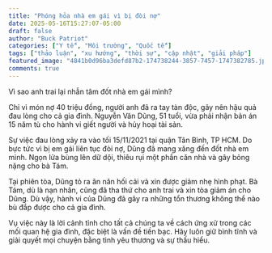 ```yaml
---
title: "Phóng hỏa nhà em gái vì bị đòi nợ"
date: 2025-05-16T15:27:07-05:00
draft: false
author: "Buck Patriot"
categories: ["Y tế", "Môi trường", "Quốc tế"]
tags: ["thảo luận", "xu hướng", "thời sự", "cập nhật", "giải pháp"]
featured_image: "4841b0d96ba3defd87b2-174738244-3857-7457-1747382785.jpg"
comments: true
---
```


Vì sao anh trai lại nhẫn tâm đốt nhà em gái mình?

Chỉ vì món nợ 40 triệu đồng, người anh đã ra tay tàn độc, gây nên hậu quả đau lòng cho cả gia đình. Nguyễn Văn Dũng, 51 tuổi, vừa phải nhận bản án 15 năm tù cho hành vi giết người và hủy hoại tài sản.

Sự việc đau lòng xảy ra vào tối 15/11/2021 tại quận Tân Bình, TP HCM. Do bực tức vì bị em gái liên tục đòi nợ, Dũng đã mang xăng đến đốt nhà em mình. Ngọn lửa bùng lên dữ dội, thiêu rụi một phần căn nhà và gây bỏng nặng cho bà Tám.

Tại phiên tòa, Dũng tỏ ra ăn năn hối cải và xin được giảm nhẹ hình phạt. Bà Tám, dù là nạn nhân, cũng đã tha thứ cho anh trai và xin tòa giảm án cho Dũng. Dù vậy, hành vi của Dũng đã gây ra những tổn thương không thể nào bù đắp được cho cả gia đình.

Vụ việc này là lời cảnh tỉnh cho tất cả chúng ta về cách ứng xử trong các mối quan hệ gia đình, đặc biệt là vấn đề tiền bạc. Hãy luôn giữ bình tĩnh và giải quyết mọi chuyện bằng tình yêu thương và sự thấu hiểu.